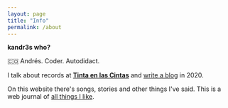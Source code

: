 ```yaml
---
layout: page
title: "Info"
permalink: /about
---
```

**kandr3s who?**

🇨🇴 Andrés. Coder. Autodidact.

I talk about records at [**Tinta en las Cintas**](https://tintaenlascintas.co) and [write a blog](/posts) in 2020.

On this website there's songs, stories and other things I've said. This is a web journal of [all things I like](/logs).


<a href="https://twitter.com/kandr3s" target="_blank"><i class="fab fa-twitter-square"></i></a>
<a href="https://instagram.com/_kandr3s" target="_blank"><i class="fab fa-instagram-square"></i></a>
<a href="http://creativecommons.org/licenses/by/4.0/" target="_blank"><i class="fab fa-creative-commons-by"></i></a>